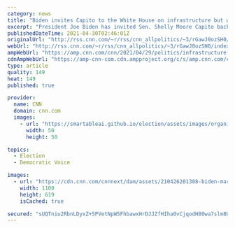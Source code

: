 ```yaml
---
category: news
title: "Biden invites Capito to the White House on infrastructure but warns 'it's a no-go from me' if GOP doesn't meet him halfway"
excerpt: "President Joe Biden has invited Sen. Shelly Moore Capito back to the White House to discuss infrastructure, the President told reporters Thursday, a week after the West Virginia Republican unveiled a counterproposal to the White House's $2 trillion package.\n    \n"
publishedDateTime: 2021-04-30T02:46:01Z
originalUrl: "http://rss.cnn.com/~r/rss/cnn_allpolitics/~3/rGawJ0ozSH0/index.html"
webUrl: "http://rss.cnn.com/~r/rss/cnn_allpolitics/~3/rGawJ0ozSH0/index.html"
ampWebUrl: "https://amp.cnn.com/cnn/2021/04/29/politics/infrastructure-joe-biden-shelley-moore-capito/index.html"
cdnAmpWebUrl: "https://amp-cnn-com.cdn.ampproject.org/c/s/amp.cnn.com/cnn/2021/04/29/politics/infrastructure-joe-biden-shelley-moore-capito/index.html"
type: article
quality: 149
heat: 149
published: true

provider:
  name: CNN
  domain: cnn.com
  images:
    - url: "https://smartableai.github.io/election/assets/images/organizations/cnn.com-50x50.jpg"
      width: 50
      height: 50

topics:
  - Election
  - Democratic Voice

images:
  - url: "https://cdn.cnn.com/cnnnext/dam/assets/210426201308-biden-march-19-super-tease.jpg"
    width: 1100
    height: 619
    isCached: true

secured: "sUQTniu2RbnLDyxZ+5PVetNpW5FhbawxHrDJJZfHIha0vCjqodH80wa7slm8UP9u3m/syQRxm5i99F+SiJdAlLUWxJoYOzBU1d1wuIjfEz7ABt8UPkBQMvMUkIXSQq88EiQsFHxWEME+ZTtfM9tlmiAufE3KcSC2pEKLs/AXzCEY8jyz6qXprrLIG8l2vhNP+rXIQ0ejIyOi6xmd5Jtysq1jjThYJNnzeJOwHe2eGuGhPgUAgjuE6q4eSMuf0PBs8YfeSBv/QSrj7TL/tKh+BOkBkdziFKKzk/q4WGfuLEQiyeY0NS7CR04hEmtoPBpITXkuO0i9G6tG9roPTbO/8iM003a4Om0HMopzu6HASls=;nC5i+cobhCvL0XFA7yu3+g=="
---
```


